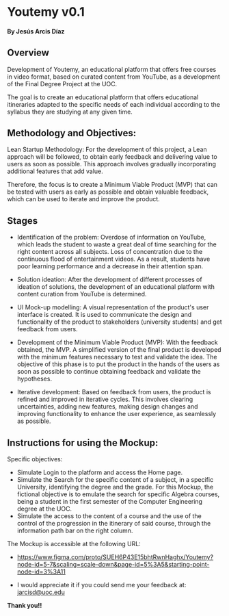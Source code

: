 # Youtemy v0.1
#### By Jesús Arcis Díaz

## Overview

Development of Youtemy, an educational platform that offers free courses in video format, based on curated content from YouTube, as a development of the Final Degree Project at the UOC. 

The goal is to create an educational platform that offers educational itineraries adapted to the specific needs of each individual according to the syllabus they are studying at any given time.

## Methodology and Objectives:

Lean Startup Methodology: For the development of this project, a Lean approach will be followed, to obtain early feedback and delivering value to users as soon as possible. This approach involves gradually incorporating additional features that add value.  

Therefore, the focus is to create a Minimum Viable Product (MVP) that can be tested with users as early as possible and obtain valuable feedback, which can be used to iterate and improve the product. 

## Stages

* Identification of the problem: Overdose of information on YouTube, which leads the student to waste a great deal of time searching for the right content across all subjects. Loss of concentration due to the continuous flood of entertainment videos. As a result, students have poor learning performance and a decrease in their attention span.

* Solution ideation: After the development of different processes of ideation of solutions, the development of an educational platform with content curation from YouTube is determined.

* UI Mock-up modelling: A visual representation of the product's user interface is created. It is used to communicate the design and functionality of the product to stakeholders (university students) and get feedback from users.

* Development of the Minimum Viable Product (MVP): With the feedback obtained, the MVP. A simplified version of the final product is developed with the minimum features necessary to test and validate the idea. The objective of this phase is to put the product in the hands of the users as soon as possible to continue obtaining feedback and validate the hypotheses.

* Iterative development: Based on feedback from users, the product is refined and improved in iterative cycles. This involves clearing uncertainties, adding new features, making design changes and improving functionality to enhance the user experience, as seamlessly as possible.


## Instructions for using the Mockup:
Specific objectives: 
* Simulate Login to the platform and access the Home page.
* Simulate the Search for the specific content of a subject, in a specific University, identifying the degree and the grade. For this Mockup, the fictional objective is to emulate the search for specific Algebra courses, being a student in the first semester of the Computer Engineering degree at the UOC.
* Simulate the access to the content of a course and the use of the control of the progression in the itinerary of said course, through the information path bar on the right column. 

The Mockup is accessible at the following URL:
* https://www.figma.com/proto/SUEH6P43E15bhtRwnHaghx/Youtemy?node-id=5-7&scaling=scale-down&page-id=5%3A5&starting-point-node-id=3%3A11

* I would appreciate it if you could send me your feedback at: jarcisd@uoc.edu 

**Thank you!!**
